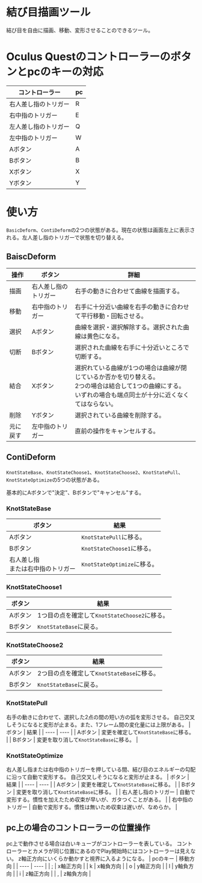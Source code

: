 結び目描画ツール
====
結び目を自由に描画、移動、変形させることのできるツール。

# Oculus Questのコントローラーのボタンとpcのキーの対応

| コントローラー | pc |
| ---- | ---- |
| 右人差し指のトリガー | R |
| 右中指のトリガー | E |
| 左人差し指のトリガー | Q |
| 左中指のトリガー | W |
| Aボタン | A |
| Bボタン | B |
| Xボタン | X |
| Yボタン | Y |

# 使い方
`BasicDeform`、`ContiDeform`の2つの状態がある。現在の状態は画面左上に表示される。左人差し指のトリガーで状態を切り替える。

## BaiscDeform
| 操作 | ボタン | 詳細 |
| ---- | ---- | ---- |
| 描画 | 右人差し指のトリガー | 右手の動きに合わせて曲線を描画する。|
| 移動 | 右中指のトリガー | 右手に十分近い曲線を右手の動きに合わせて平行移動・回転させる。 |
| 選択 | Aボタン | 曲線を選択・選択解除する。選択された曲線は黄色になる。 |
| 切断 | Bボタン | 選択された曲線を右手に十分近いところで切断する。 |
| 結合 | Xボタン | 選択れている曲線が1つの場合は曲線が閉じているか否かを切り替える。<br>2つの場合は結合して1つの曲線にする。<br>いずれの場合も端点同士が十分に近くなくてはならない。 |
| 削除 | Yボタン | 選択されている曲線を削除する。|
| 元に戻す | 左中指のトリガー | 直前の操作をキャンセルする。 |

<!-- * 左人差し指のトリガー : 選択されている曲線を Bezier 曲線で整形する。整形し終えると選択が解除される。 -->

## ContiDeform
`KnotStateBase`、`KnotStateChoose1`、`KnotStateChoose2`、`KnotStatePull`、`KnotStateOptimize`の5つの状態がある。

基本的にAボタンで"決定"、Bボタンで"キャンセル"する。
### KnotStateBase
| ボタン | 結果 |
| ---- | ---- |
| Aボタン | `KnotStatePull`に移る。 |
| Bボタン | `KnotStateChoose1`に移る。 |
| 右人差し指<br>または右中指のトリガー | `KnotStateOptimize`に移る。 |
### KnotStateChoose1
| ボタン | 結果 |
| ---- | ---- |
| Aボタン | 1つ目の点を確定して`KnotStateChoose2`に移る。 |
| Bボタン | `KnotStateBase`に戻る。 |
### KnotStateChoose2
| ボタン | 結果 |
| ---- | ---- |
| Aボタン | 2つ目の点を確定して`KnotStateBase`に移る。 |
| Bボタン | `KnotStateBase`に戻る。 |
### KnotStatePull
右手の動きに合わせて、選択した2点の間の短い方の弧を変形させる。
自己交叉しそうになると変形が止まる。また、1フレーム間の変化量には上限がある。
| ボタン | 結果 |
| ---- | ---- |
| Aボタン | 変更を確定して`KnotStateBase`に移る。 |
| Bボタン | 変更を取り消して`KnotStateBase`に移る。 |
### KnotStateOptimize
右人差し指または右中指のトリガーを押している間、結び目のエネルギーの勾配に沿って自動で変形する。
自己交叉しそうになると変形が止まる。
| ボタン | 結果 |
| ---- | ---- |
| Aボタン | 変更を確定して`KnotStateBase`に移る。 |
| Bボタン | 変更を取り消して`KnotStateBase`に移る。 |
| 右人差し指のトリガー | 自動で変形する。慣性を加えたため収束が早いが、ガタつくことがある。 |
| 右中指のトリガー | 自動で変形する。慣性は無いため収束は遅いが、なめらか。 |

## pc上の場合のコントローラーの位置操作
pc上で動作させる場合は白いキューブがコントローラーを表している。
コントローラーとカメラが同じ位置にあるのでPlay開始時にはコントローラーは見えない。
z軸正方向にいくらか動かすと視界に入るようになる。
| pcのキー | 移動方向 |
| ---- | ---- |
| ; | x軸正方向 |
| k | x軸負方向 |
| o | y軸正方向 |
| l | y軸負方向 |
| i | z軸正方向 |
| , | z軸負方向 |
